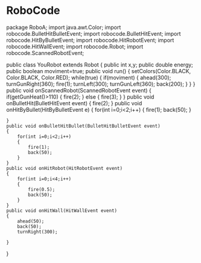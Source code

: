 # RoboCode
package RoboA;
import java.awt.Color;
import robocode.BulletHitBulletEvent;
import robocode.BulletHitEvent;
import robocode.HitByBulletEvent;
import robocode.HitRobotEvent;
import robocode.HitWallEvent;
import robocode.Robot;
import robocode.ScannedRobotEvent;

public class YouRobot extends Robot
{
	public int x,y;
	public double energy;
	public boolean moviment=true;
	public void run()
	{
		setColors(Color.BLACK, Color.BLACK, Color.RED);
		while(true)
		{
			if(moviment)
			{
				ahead(300);
				turnGunRight(360);
				fire(1);
				turnLeft(300);
				turnGunLeft(360);
				back(200);
			}
		}
}
	public void onScannedRobot(ScannedRobotEvent event)
	{
		if(getGunHeat()>110)
		{
			fire(2);
		}
		else
		{
			fire(3);
		}
	}
	public void onBulletHit(BulletHitEvent event)
	{
		fire(2);
	}
	public void onHitByBullet(HitByBulletEvent e)
	{
		for(int i=0;i<2;i++)
		{
			fire(1);
			back(50);
		}
		
	}
	public void onBulletHitBullet(BulletHitBulletEvent event)
	{
		for(int i=0;i<2;i++)
		{
			fire(1);
			back(50);
		}
	}
	public void onHitRobot(HitRobotEvent event)
	{
		for(int i=0;i<4;i++)
		{
			fire(0.5);
			back(50);
		}
	}
	public void onHitWall(HitWallEvent event)
	{
		ahead(50);
		back(50);
		turnRight(300);
		
	}
}
